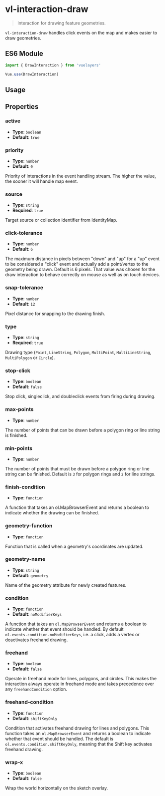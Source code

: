 # vl-interaction-draw

> Interaction for drawing feature geometries.

`vl-interaction-draw` handles click events on the map and makes easier to draw geometries.

## ES6 Module

```javascript
import { DrawInteraction } from 'vuelayers'

Vue.use(DrawInteraction)
```

## Usage

<vuep template="#interaction-draw"></vuep>

<script v-pre type="text/x-template" id="interaction-draw">
<template>
  <vl-map style="height: 400px">
    <vl-view :zoom.sync="zoom" :center.sync="center"></vl-view>

    <vl-interaction-draw>
      <vl-style-box>
        <vl-style-stroke color="blue"></vl-style-stroke>
        <vl-style-fill color="rgba(255,255,255,0.5)"></vl-style-fill>
        <vl-style-text text="I'm polygon"></vl-style-text>
      </vl-style-box>
    </vl-interaction-draw>

    <vl-layer-tile>
      <vl-source-osm></vl-source-osm>
    </vl-layer-tile>
  </vl-map>
</template>

<script>
  export default {
    data () {
      return {
        zoom: 2,
        center: [0, 0],
      }
    },
  }
</script>
</script>

## Properties

### active

- **Type**: `boolean`
- **Default**: `true`

### priority
- **Type**: `number`
- **Default**: `0`

Priority of interactions in the event handling stream. The higher the value, the sooner it will handle map event.

### source

- **Type**: `string`
- **Required**: `true`

Target source or collection identifier from IdentityMap.

### click-tolerance

- **Type**: `number`
- **Default**: `6`

The maximum distance in pixels between "down" and "up" for a "up" event to be considered a "click" event and actually add a point/vertex to the geometry being drawn. Default is 6 pixels. That value was chosen for the draw interaction to behave correctly on mouse as well as on touch devices.

### snap-tolerance

- **Type**: `number`
- **Default**: `12`

Pixel distance for snapping to the drawing finish.

### type

- **Type**: `string`
- **Required**: `true`

Drawing type (`Point`, `LineString`, `Polygon`, `MultiPoint`, `MultiLineString`, `MultiPolygon` or `Circle`).

### stop-click

- **Type**: `boolean`
- **Default**: `false`

Stop click, singleclick, and doubleclick events from firing during drawing.

### max-points

- **Type**: `number`

The number of points that can be drawn before a polygon ring or line string is finished.

### min-points

- **Type**: `number`

The number of points that must be drawn before a polygon ring or line string can be finished. Default is `3` for polygon rings and `2` for line strings.

### finish-condition

- **Type**: `function`

A function that takes an ol.MapBrowserEvent and returns a boolean to indicate whether the drawing can be finished.

### geometry-function

- **Type**: `function`

Function that is called when a geometry's coordinates are updated.

### geometry-name

- **Type**: `string`
- **Default**: `geometry`

Name of the geometry attribute for newly created features.

### condition

- **Type**: `function`
- **Default**: `noModifierKeys`

A function that takes an `ol.MapBrowserEvent` and returns a boolean to indicate whether that event should be handled. By default `ol.events.condition.noModifierKeys`, i.e. a click, adds a vertex or deactivates freehand drawing.

### freehand

- **Type**: `boolean`
- **Default**: `false`

Operate in freehand mode for lines, polygons, and circles. This makes the interaction always operate in freehand mode and takes precedence over any `freehandCondition` option.

### freehand-condition

- **Type**: `function`
- **Default**: `shiftKeyOnly`

Condition that activates freehand drawing for lines and polygons. This function takes an `ol.MapBrowserEvent` and returns a boolean to indicate whether that event should be handled. The default is `ol.events.condition.shiftKeyOnly`, meaning that the Shift key activates freehand drawing.

### wrap-x

- **Type**: `boolean`
- **Default**: `false`

Wrap the world horizontally on the sketch overlay.
